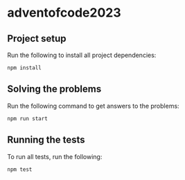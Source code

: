 # adventofcode2023

## Project setup

Run the following to install all project dependencies:

```shell
npm install
```

## Solving the problems

Run the following command to get answers to the problems:

```shell
npm run start
```

## Running the tests

To run all tests, run the following:

```shell
npm test
```
